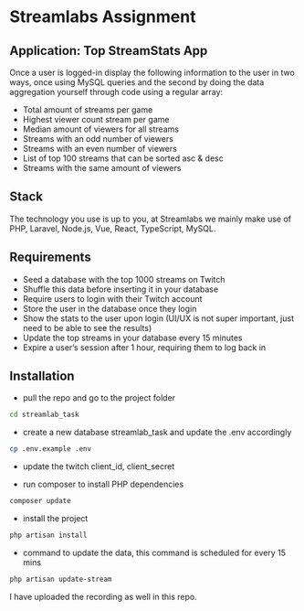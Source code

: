 # Streamlabs Assignment

## Application: Top StreamStats App
Once a user is logged-in display the following information to the user in two ways, once using MySQL queries and the second by doing the data aggregation yourself through code using a regular array:
- Total amount of streams per game
- Highest viewer count stream per game
- Median amount of viewers for all streams
- Streams with an odd number of viewers
- Streams with an even number of viewers
- List of top 100 streams that can be sorted asc & desc
- Streams with the same amount of viewers

## Stack
The technology you use is up to you, at Streamlabs we mainly make use of PHP, Laravel, Node.js, Vue, React, TypeScript, MySQL.

## Requirements
- Seed a database with the top 1000 streams on Twitch
- Shuffle this data before inserting it in your database
- Require users to login with their Twitch account
- Store the user in the database once they login
- Show the stats to the user upon login
(UI/UX is not super important, just need to be able to see the results)
- Update the top streams in your database every 15 minutes
- Expire a user’s session after 1 hour, requiring them to log back in

## Installation
- pull the repo and go to the project folder
```sh
cd streamlab_task
```

- create a new database streamlab_task and update the .env accordingly
```sh
cp .env.example .env
```

- update the twitch client_id, client_secret

- run composer to install PHP dependencies
```sh
composer update
```

- install the project
```sh
php artisan install
```

- command to update the data, this command is scheduled for every 15 mins
```sh
php artisan update-stream
```

I have uploaded the recording as well in this repo.